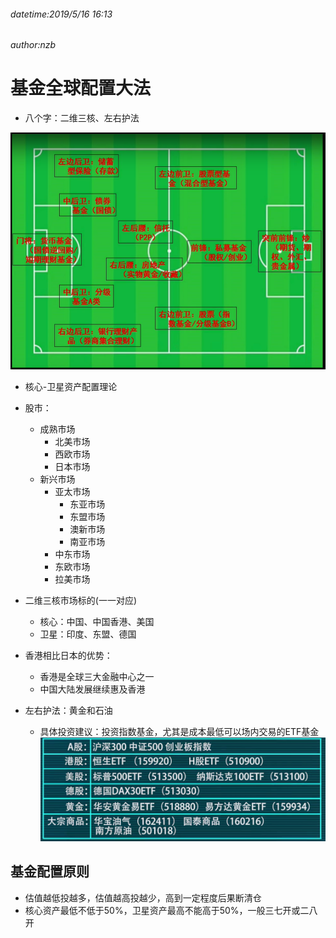 ###### datetime:2019/5/16 16:13
###### author:nzb

# 基金全球配置大法

- 八个字：二维三核、左右护法

![](../../img/理财足球阵图.png)

- 核心-卫星资产配置理论

- 股市：
    - 成熟市场
        - 北美市场
        - 西欧市场
        - 日本市场
    - 新兴市场
        - 亚太市场
            - 东亚市场
            - 东盟市场
            - 澳新市场
            - 南亚市场
        - 中东市场
        - 东欧市场
        - 拉美市场

- 二维三核市场标的(一一对应)
    - 核心：中国、中国香港、美国
    - 卫星：印度、东盟、德国

- 香港相比日本的优势：
    - 香港是全球三大金融中心之一
    - 中国大陆发展继续惠及香港
    
- 左右护法：黄金和石油
    - 具体投资建议：投资指数基金，尤其是成本最低可以场内交易的ETF基金
![](../../img/全球配置法基金.png)



## 基金配置原则

- 估值越低投越多，估值越高投越少，高到一定程度后果断清仓
- 核心资产最低不低于50%，卫星资产最高不能高于50%，一般三七开或二八开



